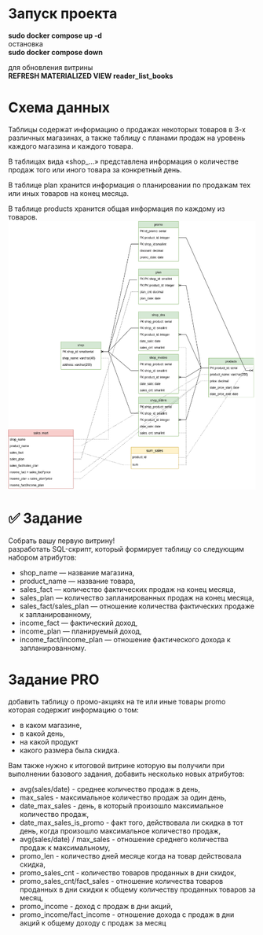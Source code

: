 # Запуск проекта
**sudo docker compose up -d** <br>
остановка <br>
**sudo docker compose down** <br>

для обновления витрины <br>
**REFRESH MATERIALIZED VIEW reader_list_books**


# Схема данных
Таблицы содержат информацию о продажах некоторых товаров в 3-х различных магазинах, а также таблицу с планами продаж на уровень каждого магазина и каждого товара. <br>

В таблицах вида «shop_…» представлена информация о количестве продаж того или иного товара за конкретный день. <br>

В таблице plan хранится информация о планировании по продажам тех или иных товаров на конец месяца. <br>

В таблице products хранится общая информация по каждому из товаров.<br>
![er diagramm](/2_5_homework/diagram/er-shop-diagram.drawio.png)


# ✅ Задание
Cобрать вашу первую витрину!<br>
разработать SQL-скрипт, который формирует таблицу со следующим набором атрибутов:

- shop_name — название магазина,
- product_name — название товара,
- sales_fact — количество фактических продаж на конец месяца,
- sales_plan — количество запланированных продаж на конец месяца,
- sales_fact/sales_plan — отношение количества фактических продаже к запланированному,
- income_fact — фактический доход,
- income_plan — планируемый доход,
- income_fact/income_plan — отношение фактического дохода к запланированному. 

# Задание PRO
добавить таблицу о промо-акциях на те или иные товары promo<br>
которая содержит информацию о том: 
- в каком магазине,
- в какой день, 
- на какой продукт 
- какого размера была скидка. <br>

Вам также нужно к итоговой витрине которую вы получили при выполнении базового задания, добавить несколько новых атрибутов:  

- avg(sales/date) - среднее количество продаж в день,
- max_sales - максимальное количество продаж за один день,
- date_max_sales - день, в который произошло максимальное количество продаж,
- date_max_sales_is_promo - факт того, действовала ли скидка в тот день, когда произошло максимальное количество продаж,
- avg(sales/date) / max_sales - отношение среднего количества продаж к максимальному,
- promo_len - количество дней месяце когда на товар действовала скидка,
- promo_sales_cnt - количество товаров проданных в дни скидок,
- promo_sales_cnt/fact_sales - отношение количества товаров проданных в дни скидки к общему количеству проданных товаров за месяц,
- promo_income - доход с продаж в дни акций,
- promo_income/fact_income - отношение дохода с продаж в дни акций к общему доходу с продаж за месяц

